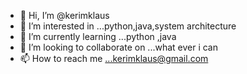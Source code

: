 - 👋 Hi, I’m @kerimklaus
- 👀 I’m interested in ...python,java,system architecture 
- 🌱 I’m currently learning ...python ,java
- 💞️ I’m looking to collaborate on ...what ever i can
- 📫 How to reach me ...kerimklaus@gmail.com

<!---
kerimk/kerim is a ✨ special ✨ repository because its `README.md` (this file) appears on your GitHub profile.
You can click the Preview link to take a look at your changes.
--->
